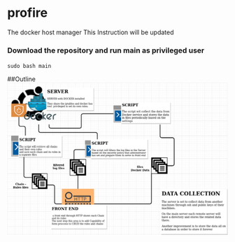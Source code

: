 # profire
The docker host manager
This Instruction will be updated
### Download the repository and run main as privileged user
 `sudo bash main`
 
##Outline
![Outline_project](https://github.com/h-izadpanah/profire/blob/master/Project_Profire.jpg)
